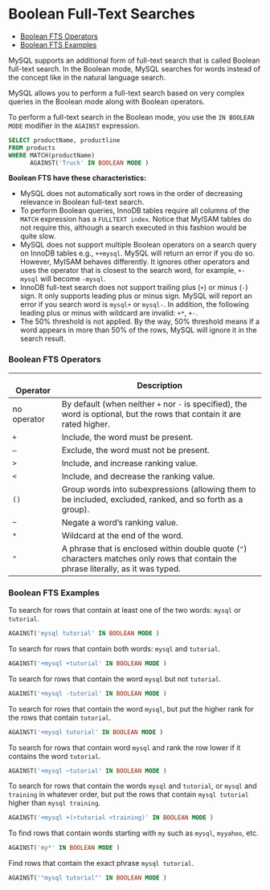 # Boolean Full-Text Searches

* [Boolean FTS Operators](#boolean-fts-operators)
* [Boolean FTS Examples](#boolean-fts-examples)

MySQL supports an additional form of full-text search that is called Boolean full-text search. In the Boolean mode, MySQL searches for words instead of the concept like in the natural language search.

MySQL allows you to perform a full-text search based on very complex queries in the Boolean mode along with Boolean operators.

To perform a full-text search in the Boolean mode, you use the `IN BOOLEAN MODE` modifier in the `AGAINST` expression.
```sql
SELECT productName, productline
FROM products
WHERE MATCH(productName)
      AGAINST('Truck' IN BOOLEAN MODE )
```

**Boolean FTS have these characteristics:**
* MySQL does not automatically sort rows in the order of decreasing relevance in Boolean full-text search.
* To perform Boolean queries, InnoDB tables require all columns of the `MATCH` expression has a `FULLTEXT index`. Notice that MyISAM tables do not require this, although a search executed in this fashion would be quite slow.
* MySQL does not support multiple Boolean operators on a search query on InnoDB tables e.g., `++mysql`. MySQL will return an error if you do so. However, MyISAM behaves differently. It ignores other operators and uses the operator that is closest to the search word, for example, `+-mysql` will become `-mysql`.
* InnoDB full-text search does not support trailing plus (`+`) or minus (`-`) sign. It only supports leading plus or minus sign. MySQL will report an error if you search word is `mysql+` or `mysql-`. In addition, the following leading plus or minus with wildcard are invalid: `+*`, `+-`.
* The 50% threshold is not applied. By the way, 50% threshold means if a word appears in more than 50% of the rows, MySQL will ignore it in the search result.

### Boolean FTS Operators
<br>Operator <img width=35/>| Description
---|---|
no operator | By default (when neither `+` nor `-` is specified), the word is optional, but the rows that contain it are rated higher.
`+` | Include, the word must be present.
`–` | Exclude, the word must not be present.
`>` | Include, and increase ranking value.
`<` | Include, and decrease the ranking value.
`()` | Group words into subexpressions (allowing them to be included, excluded, ranked, and so forth as a group).
`~` | Negate a word’s ranking value.
`*` | Wildcard at the end of the word.
`"` | A phrase that is enclosed within double quote (`"`) characters matches only rows that contain the phrase literally, as it was typed.

### Boolean FTS Examples
To search for rows that contain at least one of the two words: `mysql` or `tutorial`.
```sql
AGAINST('mysql tutorial' IN BOOLEAN MODE )
```
To search for rows that contain both words: `mysql` and `tutorial`.
```sql
AGAINST('+mysql +tutorial' IN BOOLEAN MODE )
```
To search for rows that contain the word `mysql` but not `tutorial`.
```sql
AGAINST('+mysql -tutorial' IN BOOLEAN MODE )
```
To search for rows that contain the word `mysql`, but put the higher rank for the rows that contain `tutorial`.
```sql
AGAINST('+mysql tutorial' IN BOOLEAN MODE )
```
To search for rows that contain word `mysql` and rank the row lower if it contains the word `tutorial`.
```sql
AGAINST('+mysql ~tutorial' IN BOOLEAN MODE )
```
To search for rows that contain the words `mysql` and `tutorial`, or `mysql` and `training` in whatever order, but put the rows that contain `mysql tutorial` higher than `mysql training`.
```sql
AGAINST('+mysql +(>tutorial <training)' IN BOOLEAN MODE )
```
To find rows that contain words starting with `my` such as `mysql`, `myyahoo`, etc.
```sql
AGAINST('my*' IN BOOLEAN MODE )
```
Find rows that contain the exact phrase `mysql tutorial`.
```sql
AGAINST('"mysql tutorial"' IN BOOLEAN MODE )
```
